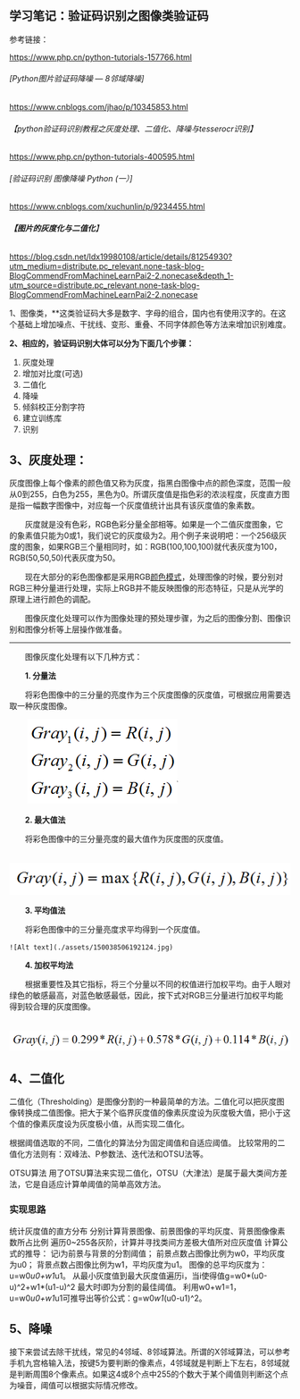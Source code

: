 ## 学习笔记：验证码识别之图像类验证码

参考链接：

 https://www.php.cn/python-tutorials-157766.html 

###### [Python图片验证码降噪 — 8邻域降噪]

 https://www.cnblogs.com/jhao/p/10345853.html 

###### 【python验证码识别教程之灰度处理、二值化、降噪与tesserocr识别】

  https://www.php.cn/python-tutorials-400595.html 

###### [验证码识别 图像降噪 Python (一）]

  https://www.cnblogs.com/xuchunlin/p/9234455.html 

###### **【图片的灰度化与二值化**】

 https://blog.csdn.net/ldx19980108/article/details/81254930?utm_medium=distribute.pc_relevant.none-task-blog-BlogCommendFromMachineLearnPai2-2.nonecase&depth_1-utm_source=distribute.pc_relevant.none-task-blog-BlogCommendFromMachineLearnPai2-2.nonecase 

1、图像类，**这类验证码大多是数字、字母的组合，国内也有使用汉字的。在这个基础上增加噪点、干扰线、变形、重叠、不同字体颜色等方法来增加识别难度。

**2、相应的，验证码识别大体可以分为下面几个步骤：**

1. 灰度处理
2. 增加对比度(可选)
3. 二值化
4. 降噪
5. 倾斜校正分割字符
6. 建立训练库
7. 识别





## **3、灰度处理：**

 灰度图像上每个像素的颜色值又称为灰度，指黑白图像中点的颜色深度，范围一般从0到255，白色为255，黑色为0。所谓灰度值是指色彩的浓淡程度，灰度直方图是指一幅数字图像中，对应每一个灰度值统计出具有该灰度值的象素数。

　　灰度就是没有色彩，RGB色彩分量全部相等。如果是一个二值灰度图象，它的象素值只能为0或1，我们说它的灰度级为2。用个例子来说明吧：一个256级灰度的图象，如果RGB三个量相同时，如：RGB(100,100,100)就代表灰度为100，RGB(50,50,50)代表灰度为50。

　　现在大部分的彩色图像都是采用RGB[颜色模式](http://zhidao.baidu.com/search?word=颜色模式&fr=qb_search_exp&ie=utf8)，处理图像的时候，要分别对RGB三种分量进行处理，实际上RGB并不能反映图像的形态特征，只是从光学的原理上进行颜色的调配。

　　图像灰度化处理可以作为图像处理的预处理步骤，为之后的图像分割、图像识别和图像分析等上层操作做准备。

------

　　图像灰度化处理有以下几种方式：

　　**1. 分量法**

　　将彩色图像中的三分量的亮度作为三个灰度图像的灰度值，可根据应用需要选取一种灰度图像。

　　 ![Alt text](./assets/150036539477467.jpg)

　　**2. 最大值法**

　　将彩色图像中的三分量亮度的最大值作为灰度图的灰度值。

　   ![Alt text](./assets/150037519325954.jpg)

　　**3. 平均值法**

　　将彩色图像中的三分量亮度求平均得到一个灰度值。

    ![Alt text](./assets/150038506192124.jpg)

　　**4. 加权平均法**

　　根据重要性及其它指标，将三个分量以不同的权值进行加权平均。由于人眼对绿色的敏感最高，对蓝色敏感最低，因此，按下式对RGB三分量进行加权平均能得到较合理的灰度图像。

　   ![Alt text](./assets/150039337284220.jpg)



## 4、二值化

二值化（Thresholding）是图像分割的一种最简单的方法。二值化可以把灰度图像转换成二值图像。把大于某个临界灰度值的像素灰度设为灰度极大值，把小于这个值的像素灰度设为灰度极小值，从而实现二值化。

根据阈值选取的不同，二值化的算法分为固定阈值和自适应阈值。 比较常用的二值化方法则有：双峰法、P参数法、迭代法和OTSU法等。

OTSU算法
用了OTSU算法来实现二值化，OTSU（大津法）是属于最大类间方差法，它是自适应计算单阈值的简单高效方法。

### **实现思路**

统计灰度值的直方分布
分别计算背景图像、前景图像的平均灰度、背景图像像素数所占比例
遍历0~255各灰阶，计算并寻找类间方差极大值所对应灰度值
计算公式的推导：
记i为前景与背景的分割阈值；
前景点数占图像比例为w0，平均灰度为u0；
背景点数占图像比例为w1，平均灰度为u1。
图像的总平均灰度为：u=w0*u0+w1*u1。
从最小灰度值到最大灰度值遍历i，当i使得值g=w0*(u0-u)^2+w1*(u1-u)^2 最大时i即为分割的最佳阈值。
利用w0+w1=1，u=w0*u0+w1*u1可推导出等价公式：g=w0*w1*(u0-u1)^2。



## 5、降噪

 接下来尝试去除干扰线，常见的4邻域、8邻域算法。所谓的X邻域算法，可以参考手机九宫格输入法，按键5为要判断的像素点，4邻域就是判断上下左右，8邻域就是判断周围8个像素点。如果这4或8个点中255的个数大于某个阈值则判断这个点为噪音，阈值可以根据实际情况修改。

  